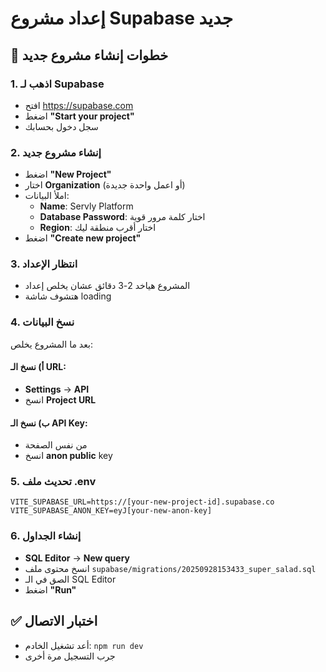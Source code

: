 # إعداد مشروع Supabase جديد

## 🚀 خطوات إنشاء مشروع جديد

### 1. اذهب لـ Supabase
- افتح https://supabase.com
- اضغط **"Start your project"**
- سجل دخول بحسابك

### 2. إنشاء مشروع جديد
- اضغط **"New Project"**
- اختار **Organization** (أو اعمل واحدة جديدة)
- املأ البيانات:
  - **Name**: Servly Platform
  - **Database Password**: اختار كلمة مرور قوية
  - **Region**: اختار أقرب منطقة ليك
- اضغط **"Create new project"**

### 3. انتظار الإعداد
- المشروع هياخد 2-3 دقائق عشان يخلص إعداد
- هتشوف شاشة loading

### 4. نسخ البيانات
بعد ما المشروع يخلص:

#### أ) نسخ الـ URL:
- **Settings** → **API**
- انسخ **Project URL**

#### ب) نسخ الـ API Key:
- من نفس الصفحة
- انسخ **anon public** key

### 5. تحديث ملف .env
```env
VITE_SUPABASE_URL=https://[your-new-project-id].supabase.co
VITE_SUPABASE_ANON_KEY=eyJ[your-new-anon-key]
```

### 6. إنشاء الجداول
- **SQL Editor** → **New query**
- انسخ محتوى ملف `supabase/migrations/20250928153433_super_salad.sql`
- الصق في الـ SQL Editor
- اضغط **"Run"**

## ✅ اختبار الاتصال
- أعد تشغيل الخادم: `npm run dev`
- جرب التسجيل مرة أخرى